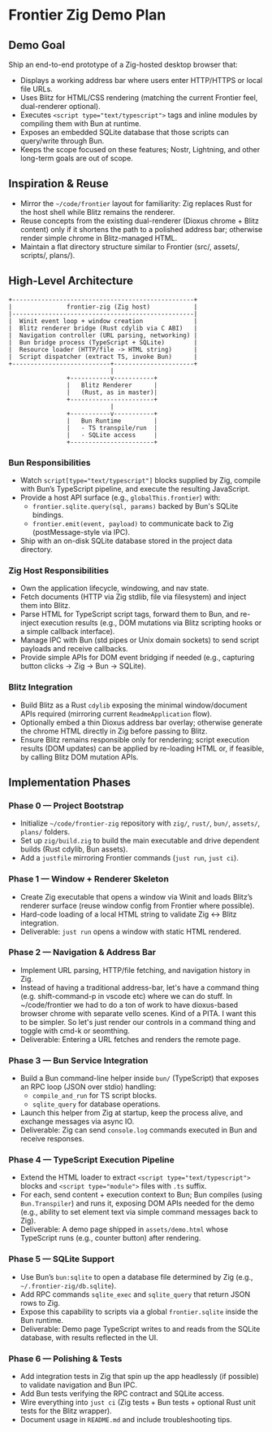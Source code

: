 # Frontier Zig Demo Plan

## Demo Goal

Ship an end-to-end prototype of a Zig-hosted desktop browser that:

- Displays a working address bar where users enter HTTP/HTTPS or local file URLs.
- Uses Blitz for HTML/CSS rendering (matching the current Frontier feel, dual-renderer optional).
- Executes `<script type="text/typescript">` tags and inline modules by compiling them with Bun at runtime.
- Exposes an embedded SQLite database that those scripts can query/write through Bun.
- Keeps the scope focused on these features; Nostr, Lightning, and other long-term goals are out of scope.

## Inspiration & Reuse

- Mirror the `~/code/frontier` layout for familiarity: Zig replaces Rust for the host shell while Blitz remains the renderer.
- Reuse concepts from the existing dual-renderer (Dioxus chrome + Blitz content) only if it shortens the path to a polished address bar; otherwise render simple chrome in Blitz-managed HTML.
- Maintain a flat directory structure similar to Frontier (src/, assets/, scripts/, plans/).

## High-Level Architecture

```
+--------------------------------------------------+
|               frontier-zig (Zig host)            |
|--------------------------------------------------|
|  Winit event loop + window creation              |
|  Blitz renderer bridge (Rust cdylib via C ABI)   |
|  Navigation controller (URL parsing, networking) |
|  Bun bridge process (TypeScript + SQLite)        |
|  Resource loader (HTTP/file -> HTML string)      |
|  Script dispatcher (extract TS, invoke Bun)      |
+---------------------------+----------------------+
                            |
                +-----------v-----------+
                |   Blitz Renderer      |
                |   (Rust, as in master)|
                +-----------------------+
                            |
                +-----------v-----------+
                |   Bun Runtime         |
                |   - TS transpile/run  |
                |   - SQLite access     |
                +-----------------------+
```

### Bun Responsibilities

- Watch `script[type="text/typescript"]` blocks supplied by Zig, compile with Bun’s TypeScript pipeline, and execute the resulting JavaScript.
- Provide a host API surface (e.g., `globalThis.frontier`) with:
  - `frontier.sqlite.query(sql, params)` backed by Bun's SQLite bindings.
  - `frontier.emit(event, payload)` to communicate back to Zig (postMessage-style via IPC).
- Ship with an on-disk SQLite database stored in the project data directory.

### Zig Host Responsibilities

- Own the application lifecycle, windowing, and nav state.
- Fetch documents (HTTP via Zig stdlib, file via filesystem) and inject them into Blitz.
- Parse HTML for TypeScript script tags, forward them to Bun, and re-inject execution results (e.g., DOM mutations via Blitz scripting hooks or a simple callback interface).
- Manage IPC with Bun (std pipes or Unix domain sockets) to send script payloads and receive callbacks.
- Provide simple APIs for DOM event bridging if needed (e.g., capturing button clicks -> Zig -> Bun -> SQLite).

### Blitz Integration

- Build Blitz as a Rust `cdylib` exposing the minimal window/document APIs required (mirroring current `ReadmeApplication` flow).
- Optionally embed a thin Dioxus address bar overlay; otherwise generate the chrome HTML directly in Zig before passing to Blitz.
- Ensure Blitz remains responsible only for rendering; script execution results (DOM updates) can be applied by re-loading HTML or, if feasible, by calling Blitz DOM mutation APIs.

## Implementation Phases

### Phase 0 — Project Bootstrap

- Initialize `~/code/frontier-zig` repository with `zig/`, `rust/`, `bun/`, `assets/`, `plans/` folders.
- Set up `zig/build.zig` to build the main executable and drive dependent builds (Rust cdylib, Bun assets).
- Add a `justfile` mirroring Frontier commands (`just run`, `just ci`).

### Phase 1 — Window + Renderer Skeleton

- Create Zig executable that opens a window via Winit and loads Blitz’s renderer surface (reuse window config from Frontier where possible).
- Hard-code loading of a local HTML string to validate Zig ↔ Blitz integration.
- Deliverable: `just run` opens a window with static HTML rendered.

### Phase 2 — Navigation & Address Bar

- Implement URL parsing, HTTP/file fetching, and navigation history in Zig.
- Instead of having a traditional address-bar, let's have a command thing (e.g. shift-command-p in vscode etc) where we can do stuff. In ~/code/frontier we had to do a ton of work to have dioxus-based browser chrome with separate vello scenes. Kind of a PITA. I want this to be simpler. So let's just render our controls in a command thing and toggle with cmd-k or seomthing.
- Deliverable: Entering a URL fetches and renders the remote page.

### Phase 3 — Bun Service Integration

- Build a Bun command-line helper inside `bun/` (TypeScript) that exposes an RPC loop (JSON over stdio) handling:
  - `compile_and_run` for TS script blocks.
  - `sqlite_query` for database operations.
- Launch this helper from Zig at startup, keep the process alive, and exchange messages via async IO.
- Deliverable: Zig can send `console.log` commands executed in Bun and receive responses.

### Phase 4 — TypeScript Execution Pipeline

- Extend the HTML loader to extract `<script type="text/typescript">` blocks and `<script type="module">` files with `.ts` suffix.
- For each, send content + execution context to Bun; Bun compiles (using `Bun.Transpiler`) and runs it, exposing DOM APIs needed for the demo (e.g., ability to set element text via simple command messages back to Zig).
- Deliverable: A demo page shipped in `assets/demo.html` whose TypeScript runs (e.g., counter button) after rendering.

### Phase 5 — SQLite Support

- Use Bun’s `bun:sqlite` to open a database file determined by Zig (e.g., `~/.frontier-zig/db.sqlite`).
- Add RPC commands `sqlite_exec` and `sqlite_query` that return JSON rows to Zig.
- Expose this capability to scripts via a global `frontier.sqlite` inside the Bun runtime.
- Deliverable: Demo page TypeScript writes to and reads from the SQLite database, with results reflected in the UI.

### Phase 6 — Polishing & Tests

- Add integration tests in Zig that spin up the app headlessly (if possible) to validate navigation and Bun IPC.
- Add Bun tests verifying the RPC contract and SQLite access.
- Wire everything into `just ci` (Zig tests + Bun tests + optional Rust unit tests for the Blitz wrapper).
- Document usage in `README.md` and include troubleshooting tips.
